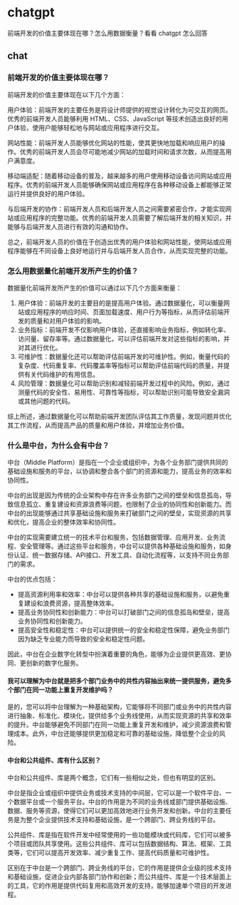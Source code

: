 # chatgpt

前端开发的价值主要体现在哪？怎么用数据衡量？看看 chatgpt 怎么回答

## chat

### 前端开发的价值主要体现在哪？

前端开发的价值主要体现在以下几个方面：

用户体验：前端开发的主要任务是将设计师提供的视觉设计转化为可交互的网页。优秀的前端开发人员能够利用 HTML、CSS、JavaScript 等技术创造出良好的用户体验，使用户能够轻松地与网站或应用程序进行交互。

网站性能：前端开发人员能够优化网站的性能，使其更快地加载和响应用户的操作。优秀的前端开发人员会尽可能地减少网站的加载时间和请求次数，从而提高用户满意度。

移动端适配：随着移动设备的普及，越来越多的用户使用移动设备访问网站或应用程序。优秀的前端开发人员能够确保网站或应用程序在各种移动设备上都能够正常运行并提供良好的用户体验。

与后端开发的协作：前端开发人员和后端开发人员之间需要紧密合作，才能实现网站或应用程序的完整功能。优秀的前端开发人员需要了解后端开发的相关知识，并能够与后端开发人员进行有效的沟通和协作。

总之，前端开发人员的价值在于创造出优秀的用户体验和网站性能，使网站或应用程序能够在不同设备上良好地运行并与后端开发人员合作，从而实现完整的功能。

### 怎么用数据量化前端开发所产生的价值？

数据量化前端开发所产生的价值可以通过以下几个方面来衡量：

1. 用户体验：前端开发的主要目的是提高用户体验。通过数据量化，可以衡量网站或应用程序的响应时间、页面加载速度、用户行为等指标，从而评估前端开发的质量和对用户体验的影响。
2. 业务指标：前端开发不仅影响用户体验，还直接影响业务指标，例如转化率、访问量、留存率等。通过数据量化，可以评估前端开发对这些指标的影响，并对其进行优化。
3. 可维护性：数据量化还可以帮助评估前端开发的可维护性。例如，衡量代码的复杂度、代码重复率、代码覆盖率等指标可以帮助评估前端代码的质量，并提供有关代码维护的有用信息。
4. 风险管理：数据量化可以帮助识别和减轻前端开发过程中的风险。例如，通过测量代码的安全性、易用性、可靠性等指标，可以帮助识别可能导致安全漏洞或其他问题的代码。

综上所述，通过数据量化可以帮助前端开发团队评估其工作质量，发现问题并优化其工作流程，从而提高产品的质量和用户体验，并增加业务价值。

### 什么是中台，为什么会有中台？

中台（Middle Platform）是指在一个企业或组织中，为各个业务部门提供共同的基础设施和服务的平台，以协调和整合各个部门的资源和能力，提高业务的效率和协同性。

中台的出现是因为传统的企业架构中存在许多业务部门之间的壁垒和信息孤岛，导致信息孤立、重复建设和资源浪费等问题，也限制了企业的协同性和创新能力。而中台的出现能够通过共享基础设施和服务来打破部门之间的壁垒，实现资源的共享和优化，提高企业的整体效率和协同性。

中台的实现需要建立统一的技术平台和服务，包括数据管理、应用开发、业务流程、安全管理等。通过这些平台和服务，中台可以提供各种基础设施和服务，如身份认证、统一数据存储、API接口、开发工具、自动化流程等，以支持不同业务部门的需求。

中台的优点包括：

- 提高资源利用率和效率：中台可以提供各种共享的基础设施和服务，以避免重复建设和浪费资源，提高整体效率。
- 提高业务协同性和创新能力：中台可以打破部门之间的信息孤岛和壁垒，提高业务协同性和创新能力。
- 提高安全性和稳定性：中台可以提供统一的安全和稳定性保障，避免业务部门因为缺乏专业能力而导致的安全和稳定性问题。

因此，中台在企业数字化转型中扮演着重要的角色，能够为企业提供更高效、更协同、更创新的数字化服务。

#### 我可以理解为中台就是把多个部门业务中的共性内容抽出来统一提供服务，避免多个部门在同一功能上重复开发维护吗？

是的，您可以将中台理解为一种基础架构，它能够将不同部门或业务中的共性内容进行抽象、标准化、模块化，提供给多个业务线使用，从而实现资源的共享和效率的提升。中台能够避免不同部门在同一功能上重复开发和维护，减少资源浪费和管理成本。此外，中台还能够提供更加稳定和可靠的基础设施，降低整个企业的风险。

#### 中台和公共组件、库有什么区别？

中台和公共组件、库是两个概念，它们有一些相似之处，但也有明显的区别。

中台是指企业或组织中提供业务或技术支持的中间层，它可以是一个软件平台、一个数据平台或一个服务平台。中台的作用是为不同的业务线或部门提供基础设施、数据、服务等资源，使得它们可以更加高效地进行业务开发和创新。中台的主要任务是为整个企业提供技术支持和基础设施，是一个跨部门、跨业务线的平台。

公共组件、库是指在软件开发中经常使用的一些功能模块或代码库，它们可以被多个项目或团队共享使用。这些公共组件、库可以包括数据结构、算法、框架、工具类等，它们可以提高开发效率、减少重复工作、提高代码质量和可维护性。

区别在于中台是一个跨部门、跨业务线的平台，它的作用是提供企业级的技术支持和基础设施，促进企业内部各部门协作和创新；而公共组件、库是一个技术层面上的工具，它的作用是提供代码复用和高效开发的支持，能够加速单个项目的开发进程。
